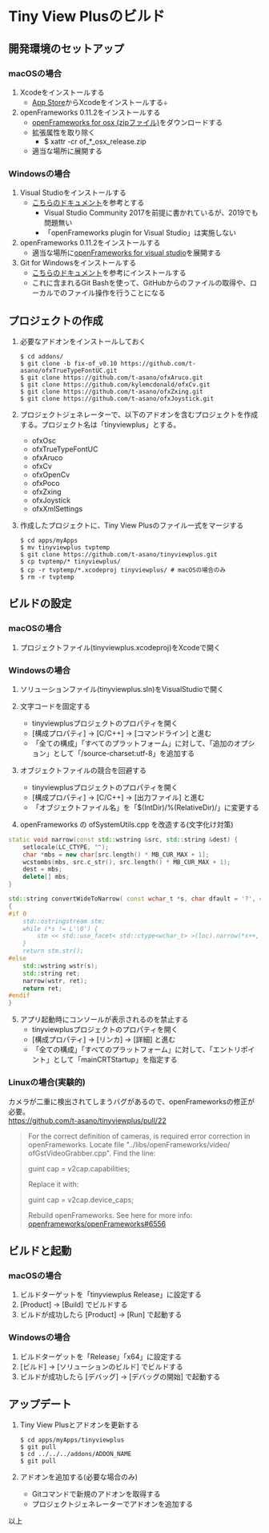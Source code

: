 # Tiny View Plusのビルド

## 開発環境のセットアップ

### macOSの場合

1. Xcodeをインストールする
   - [App Store](https://itunes.apple.com/ca/app/xcode/id497799835?mt=12)からXcodeをインストールする÷
2. openFrameworks 0.11.2をインストールする
   - [openFrameworks for osx (zipファイル)](https://openframeworks.cc/download/)をダウンロードする
   - 拡張属性を取り除く
     - $ xattr -cr of\_\*\_osx_release.zip
   - 適当な場所に展開する

### Windowsの場合

1. Visual Studioをインストールする
   - [こちらのドキュメント](https://openframeworks.cc/setup/vs/)を参考とする
     - Visual Studio Community 2017を前提に書かれているが、2019でも問題無い
     - 「openFrameworks plugin for Visual Studio」は実施しない
2. openFrameworks 0.11.2をインストールする
   - 適当な場所に[openFrameworks for visual studio](https://openframeworks.cc/download/)を展開する
3. Git for Windowsをインストールする
   - [こちらのドキュメント](https://qiita.com/elu_jaune/items/280b4773a3a66c7956fe)を参考にインストールする
   - これに含まれるGit Bashを使って、GitHubからのファイルの取得や、ローカルでのファイル操作を行うことになる

## プロジェクトの作成

1. 必要なアドオンをインストールしておく
   
   ```
   $ cd addons/
   $ git clone -b fix-of_v0.10 https://github.com/t-asano/ofxTrueTypeFontUC.git
   $ git clone https://github.com/t-asano/ofxAruco.git
   $ git clone https://github.com/kylemcdonald/ofxCv.git
   $ git clone https://github.com/t-asano/ofxZxing.git
   $ git clone https://github.com/t-asano/ofxJoystick.git
   ```

2. プロジェクトジェネレーターで、以下のアドオンを含むプロジェクトを作成する。プロジェクト名は「tinyviewplus」とする。
   
   - ofxOsc
   - ofxTrueTypeFontUC
   - ofxAruco
   - ofxCv
   - ofxOpenCv
   - ofxPoco
   - ofxZxing
   - ofxJoystick
   - ofxXmlSettings

3. 作成したプロジェクトに、Tiny View Plusのファイル一式をマージする
   
   ```
   $ cd apps/myApps
   $ mv tinyviewplus tvptemp
   $ git clone https://github.com/t-asano/tinyviewplus.git
   $ cp tvptemp/* tinyviewplus/
   $ cp -r tvptemp/*.xcodeproj tinyviewplus/ # macOSの場合のみ
   $ rm -r tvptemp
   ```

## ビルドの設定

### macOSの場合

1. プロジェクトファイル(tinyviewplus.xcodeproj)をXcodeで開く

### Windowsの場合

1. ソリューションファイル(tinyviewplus.sln)をVisualStudioで開く

2. 文字コードを固定する
   
   - tinyviewplusプロジェクトのプロパティを開く
   - [構成プロパティ] -> [C/C++] -> [コマンドライン]  と進む
   - 「全ての構成」「すべてのプラットフォーム」に対して、「追加のオプション」として「/source-charset:utf-8」を追加する

3. オブジェクトファイルの競合を回避する
   
   - tinyviewplusプロジェクトのプロパティを開く
   - [構成プロパティ] -> [C/C++] -> [出力ファイル] と進む
   - 「オブジェクトファイル名」を「$(IntDir)/%(RelativeDir)/」に変更する

4. openFrameworks の ofSystemUtils.cpp を改造する(文字化け対策)

```cpp
static void narrow(const std::wstring &src, std::string &dest) {
    setlocale(LC_CTYPE, "");
    char *mbs = new char[src.length() * MB_CUR_MAX + 1];
    wcstombs(mbs, src.c_str(), src.length() * MB_CUR_MAX + 1);
    dest = mbs;
    delete[] mbs;
}

std::string convertWideToNarrow( const wchar_t *s, char dfault = '?', const std::locale& loc = std::locale() )
{
#if 0
    std::ostringstream stm;
    while (*s != L'\0') {
        stm << std::use_facet< std::ctype<wchar_t> >(loc).narrow(*s++, dfault);
    }
    return stm.str();
#else
    std::wstring wstr(s);
    std::string ret;
    narrow(wstr, ret);
    return ret;
#endif
}
```

5. アプリ起動時にコンソールが表示されるのを禁止する
   - tinyviewplusプロジェクトのプロパティを開く
   - [構成プロパティ] -> [リンカ] -> [詳細] と進む
   - 「全ての構成」「すべてのプラットフォーム」に対して、「エントリポイント」として「mainCRTStartup」を指定する

### Linuxの場合(実験的)

カメラが二重に検出されてしまうバグがあるので、openFrameworksの修正が必要。  
https://github.com/t-asano/tinyviewplus/pull/22

> For the correct definition of cameras, is required error correction in
> openFrameworks. Locate file "../libs/openFrameworks/video/
> ofGstVideoGrabber.cpp". Find the line:
> 
> guint cap = v2cap.capabilities;
> 
> Replace it with:
> 
> guint cap = v2cap.device_caps;
> 
> Rebuild openFrameworks. See here for more info:
> [openframeworks/openFrameworks#6556](https://github.com/openframeworks/openFrameworks/issues/6556)

## ビルドと起動

### macOSの場合

1. ビルドターゲットを「tinyviewplus Release」に設定する
2. [Product] -> [Build] でビルドする
3. ビルドが成功したら [Product] -> [Run] で起動する

### Windowsの場合

1. ビルドターゲットを「Release」「x64」に設定する
2. [ビルド] -> [ソリューションのビルド] でビルドする
3. ビルドが成功したら [デバッグ] -> [デバッグの開始] で起動する

## アップデート

1. Tiny View Plusとアドオンを更新する
   
   ```
   $ cd apps/myApps/tinyviewplus
   $ git pull
   $ cd ../../../addons/ADDON_NAME
   $ git pull
   ```

2. アドオンを追加する(必要な場合のみ)
   
   - Gitコマンドで新規のアドオンを取得する
   - プロジェクトジェネレーターでアドオンを追加する

以上